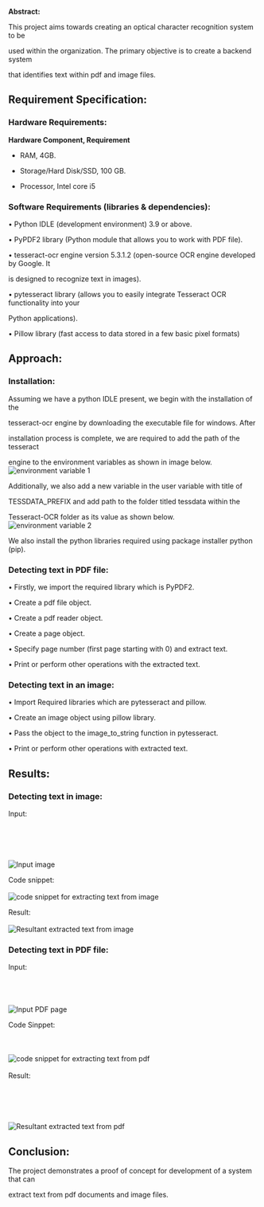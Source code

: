 **Abstract:**

This project aims towards creating an optical character recognition system to be

used within the organization. The primary objective is to create a backend system

that identifies text within pdf and image files.

## **Requirement Specification:**

### **Hardware Requirements:**

**Hardware Component, Requirement**

- RAM, 4GB.

- Storage/Hard Disk/SSD, 100 GB.

- Processor, Intel core i5

### **Software Requirements (libraries & dependencies):**

• Python IDLE (development environment) 3.9 or above.

• PyPDF2 library (Python module that allows you to work with PDF file).

• tesseract-ocr engine version 5.3.1.2 (open-source OCR engine developed by Google. It

is designed to recognize text in images).

• pytesseract library (allows you to easily integrate Tesseract OCR functionality into your

Python applications).

• Pillow library (fast access to data stored in a few basic pixel formats)

## **Approach:**

### **Installation:**

Assuming we have a python IDLE present, we begin with the installation of the

tesseract-ocr engine by downloading the executable file for windows. After

installation process is complete, we are required to add the path of the tesseract

engine to the environment variables as shown in image below.
![environment variable 1](env_1.png)

Additionally, we also add a new variable in the user variable with title of

TESSDATA_PREFIX and add path to the folder titled tessdata within the

Tesseract-OCR folder as its value as shown below.
![environment variable 2](env_2.png)

We also install the python libraries required using package installer python (pip).

### **Detecting text in PDF file:**

• Firstly, we import the required library which is PyPDF2.

• Create a pdf file object.

• Create a pdf reader object.

• Create a page object.

• Specify page number (first page starting with 0) and extract text.

• Print or perform other operations with the extracted text.

### **Detecting text in an image:**

• Import Required libraries which are pytesseract and pillow.

• Create an image object using pillow library.

• Pass the object to the image_to_string function in pytesseract.

• Print or perform other operations with extracted text.

## **Results:**

### **Detecting text in image:**

Input:<br><br><br><br><br><br>
![Input image](sample_text.png)

Code snippet:<br><br>
![code snippet for extracting text from image](image_code.png)

Result:<br><br>
![Resultant extracted text from image](image_result.png)

### **Detecting text in PDF file:**

Input:<br><br><br><br><br>
![Input PDF page](pdf_file_page_image.png)

Code Sinppet:<br><br><br><br>
![code snippet for extracting text from pdf](pdf_code.png)
<br><br>
Result:<br><br><br><br><br><br>
![Resultant extracted text from pdf](pdf_result.png)


## **Conclusion:**

The project demonstrates a proof of concept for development of a system that can

extract text from pdf documents and image files.
